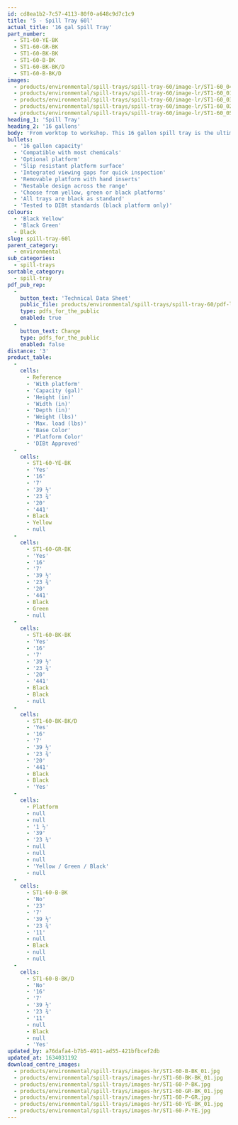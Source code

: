 ```yaml
---
id: cd8ea1b2-7c57-4113-80f0-a648c9d7c1c9
title: '5 - Spill Tray 60l'
actual_title: '16 gal Spill Tray'
part_number:
  - ST1-60-YE-BK
  - ST1-60-GR-BK
  - ST1-60-BK-BK
  - ST1-60-B-BK
  - ST1-60-BK-BK/D
  - ST1-60-B-BK/D
images:
  - products/environmental/spill-trays/spill-tray-60/image-lr/ST1-60_04.jpg
  - products/environmental/spill-trays/spill-tray-60/image-lr/ST1-60_01.jpg
  - products/environmental/spill-trays/spill-tray-60/image-lr/ST1-60_03.jpg
  - products/environmental/spill-trays/spill-tray-60/image-lr/ST1-60_02.jpg
  - products/environmental/spill-trays/spill-tray-60/image-lr/ST1-60_05.jpg
heading_1: 'Spill Tray'
heading_2: '16 gallons'
body: 'From worktop to workshop. This 16 gallon spill tray is the ultimate solution for containing spills when working with liquids or hazardous chemicals.'
bullets:
  - '16 gallon capacity'
  - 'Compatible with most chemicals'
  - 'Optional platform'
  - 'Slip resistant platform surface'
  - 'Integrated viewing gaps for quick inspection'
  - 'Removable platform with hand inserts'
  - 'Nestable design across the range'
  - 'Choose from yellow, green or black platforms'
  - 'All trays are black as standard'
  - 'Tested to DIBt standards (black platform only)'
colours:
  - 'Black Yellow'
  - 'Black Green'
  - Black
slug: spill-tray-60l
parent_category:
  - environmental
sub_categories:
  - spill-trays
sortable_category:
  - spill-tray
pdf_pub_rep:
  -
    button_text: 'Technical Data Sheet'
    public_file: products/environmental/spill-trays/spill-tray-60/pdf-lr/EV-Spill-Tray-(60L)-TD_US.pdf
    type: pdfs_for_the_public
    enabled: true
  -
    button_text: Change
    type: pdfs_for_the_public
    enabled: false
distance: '3'
product_table:
  -
    cells:
      - Reference
      - 'With platform'
      - 'Capacity (gal)'
      - 'Height (in)'
      - 'Width (in)'
      - 'Depth (in)'
      - 'Weight (lbs)'
      - 'Max. load (lbs)'
      - 'Base Color'
      - 'Platform Color'
      - 'DIBt Approved'
  -
    cells:
      - ST1-60-YE-BK
      - 'Yes'
      - '16'
      - '7'
      - '39 ½'
      - '23 ¾'
      - '20'
      - '441'
      - Black
      - Yellow
      - null
  -
    cells:
      - ST1-60-GR-BK
      - 'Yes'
      - '16'
      - '7'
      - '39 ½'
      - '23 ¾'
      - '20'
      - '441'
      - Black
      - Green
      - null
  -
    cells:
      - ST1-60-BK-BK
      - 'Yes'
      - '16'
      - '7'
      - '39 ½'
      - '23 ¾'
      - '20'
      - '441'
      - Black
      - Black
      - null
  -
    cells:
      - ST1-60-BK-BK/D
      - 'Yes'
      - '16'
      - '7'
      - '39 ½'
      - '23 ¾'
      - '20'
      - '441'
      - Black
      - Black
      - 'Yes'
  -
    cells:
      - Platform
      - null
      - null
      - '1 ½'
      - '39'
      - '23 ¼'
      - null
      - null
      - null
      - 'Yellow / Green / Black'
      - null
  -
    cells:
      - ST1-60-B-BK
      - 'No'
      - '23'
      - '7'
      - '39 ½'
      - '23 ¾'
      - '11'
      - null
      - Black
      - null
      - null
  -
    cells:
      - ST1-60-B-BK/D
      - 'No'
      - '16'
      - '7'
      - '39 ½'
      - '23 ¾'
      - '11'
      - null
      - Black
      - null
      - 'Yes'
updated_by: a76dafa4-b7b5-4911-ad55-421bfbcef2db
updated_at: 1634031192
download_centre_images:
  - products/environmental/spill-trays/images-hr/ST1-60-B-BK_01.jpg
  - products/environmental/spill-trays/images-hr/ST1-60-BK-BK_01.jpg
  - products/environmental/spill-trays/images-hr/ST1-60-P-BK.jpg
  - products/environmental/spill-trays/images-hr/ST1-60-GR-BK_01.jpg
  - products/environmental/spill-trays/images-hr/ST1-60-P-GR.jpg
  - products/environmental/spill-trays/images-hr/ST1-60-YE-BK_01.jpg
  - products/environmental/spill-trays/images-hr/ST1-60-P-YE.jpg
---
```

